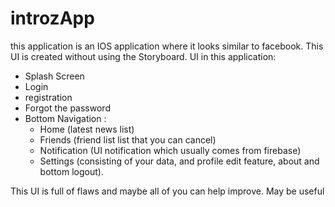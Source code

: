 # introzApp

this application is an IOS application where it looks similar to facebook.
This UI is created without using the Storyboard.
UI in this application:
- Splash Screen
- Login
- registration
- Forgot the password
- Bottom Navigation :
  - Home (latest news list)
  - Friends (friend list list that you can cancel)
  - Notification (UI notification which usually comes from firebase)
  - Settings (consisting of your data, and profile edit feature, about and bottom logout).


This UI is full of flaws and maybe all of you can help improve.
May be useful
